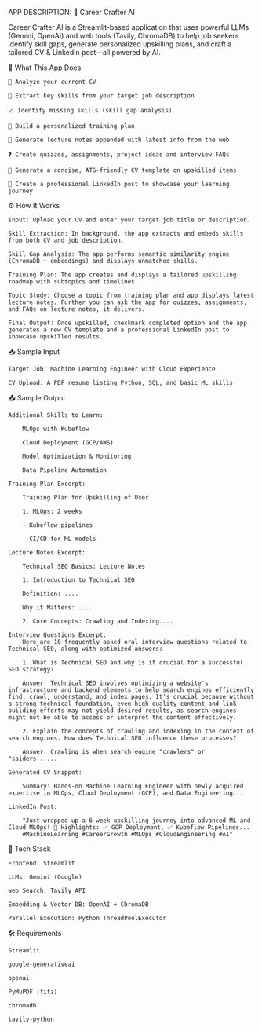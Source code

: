 
APP DESCRIPTION: 🚀 Career Crafter AI

Career Crafter AI is a Streamlit-based application that uses powerful LLMs (Gemini, OpenAI) and web tools (Tavily, ChromaDB) to help job seekers identify skill gaps, generate personalized upskilling plans, and craft a tailored CV & LinkedIn post—all powered by AI.


🧠 What This App Does

    📄 Analyze your current CV 

    🎯 Extract key skills from your target job description

    📈 Identify missing skills (skill gap analysis)

    📅 Build a personalized training plan

    📘 Generate lecture notes appended with latest info from the web

    ❓ Create quizzes, assignments, project ideas and interview FAQs

    📝 Generate a concise, ATS-friendly CV template on upskilled items

    🔗 Create a professional LinkedIn post to showcase your learning journey


⚙️ How It Works

    Input: Upload your CV and enter your target job title or description.

    Skill Extraction: In background, the app extracts and embeds skills from both CV and job description.

    Skill Gap Analysis: The app performs semantic similarity engine (ChromaDB + embeddings) and displays unmatched skills.

    Training Plan: The app creates and displays a tailored upskilling roadmap with subtopics and timelines.

    Topic Study: Choose a topic from training plan and app displays latest lecture notes. Further you can ask the app for quizzes, assignments, and FAQs on lecture notes, it delivers.

    Final Output: Once upskilled, checkmark completed option and the app generates a new CV template and a professional LinkedIn post to showcase upskilled results.

📥 Sample Input

    Target Job: Machine Learning Engineer with Cloud Experience

    CV Upload: A PDF resume listing Python, SQL, and basic ML skills

📤 Sample Output

    Additional Skills to Learn:

        MLOps with Kubeflow

        Cloud Deployment (GCP/AWS)

        Model Optimization & Monitoring

        Data Pipeline Automation

    Training Plan Excerpt:

        Training Plan for Upskilling of User

        1. MLOps: 2 weeks  

        - Kubeflow pipelines

        - CI/CD for ML models  

    Lecture Notes Excerpt:

        Technical SEO Basics: Lecture Notes

        1. Introduction to Technical SEO

        Definition: ....

        Why it Matters: ....

        2. Core Concepts: Crawling and Indexing....

    Interview Questions Excerpt:
        Here are 10 frequently asked oral interview questions related to Technical SEO, along with optimized answers:

        1. What is Technical SEO and why is it crucial for a successful SEO strategy?

        Answer: Technical SEO involves optimizing a website's infrastructure and backend elements to help search engines efficiently find, crawl, understand, and index pages. It's crucial because without a strong technical foundation, even high-quality content and link-building efforts may not yield desired results, as search engines might not be able to access or interpret the content effectively.

        2. Explain the concepts of crawling and indexing in the context of search engines. How does Technical SEO influence these processes?

        Answer: Crawling is when search engine "crawlers" or "spiders......

    Generated CV Snippet:

        Summary: Hands-on Machine Learning Engineer with newly acquired expertise in MLOps, Cloud Deployment (GCP), and Data Engineering...

    LinkedIn Post:

        "Just wrapped up a 6-week upskilling journey into advanced ML and Cloud MLOps! 🚀 Highlights: ✅ GCP Deployment, ✅ Kubeflow Pipelines...
        #MachineLearning #CareerGrowth #MLOps #CloudEngineering #AI"

🧰 Tech Stack

    Frontend: Streamlit

    LLMs: Gemini (Google)

    web Search: Tavily API

    Embedding & Vector DB: OpenAI + ChromaDB

    Parallel Execution: Python ThreadPoolExecutor

🛠 Requirements

    Streamlit

    google-generativeai

    openai

    PyMuPDF (fitz)

    chromadb

    tavily-python